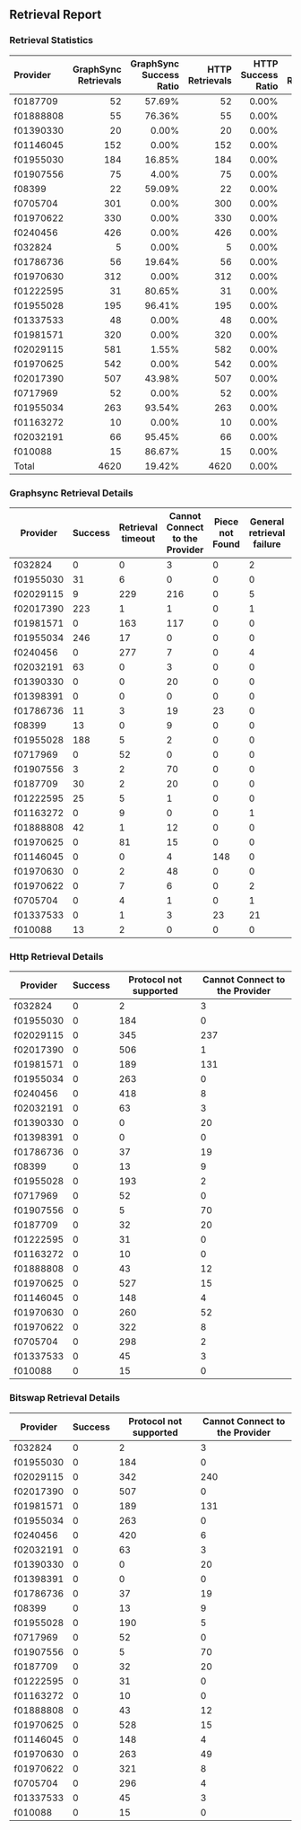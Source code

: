 ## Retrieval Report
### Retrieval Statistics
| Provider  | GraphSync Retrievals | GraphSync Success Ratio | HTTP Retrievals | HTTP Success Ratio | Bitswap Retrievals | Bitswap Success Ratio |
| :-------- | -------------------: | ----------------------: | --------------: | -----------------: | -----------------: | --------------------: |
| f0187709  |                   52 |                  57.69% |              52 |              0.00% |                 52 |                 0.00% |
| f01888808 |                   55 |                  76.36% |              55 |              0.00% |                 55 |                 0.00% |
| f01390330 |                   20 |                   0.00% |              20 |              0.00% |                 20 |                 0.00% |
| f01146045 |                  152 |                   0.00% |             152 |              0.00% |                152 |                 0.00% |
| f01955030 |                  184 |                  16.85% |             184 |              0.00% |                184 |                 0.00% |
| f01907556 |                   75 |                   4.00% |              75 |              0.00% |                 75 |                 0.00% |
| f08399    |                   22 |                  59.09% |              22 |              0.00% |                 22 |                 0.00% |
| f0705704  |                  301 |                   0.00% |             300 |              0.00% |                300 |                 0.00% |
| f01970622 |                  330 |                   0.00% |             330 |              0.00% |                329 |                 0.00% |
| f0240456  |                  426 |                   0.00% |             426 |              0.00% |                426 |                 0.00% |
| f032824   |                    5 |                   0.00% |               5 |              0.00% |                  5 |                 0.00% |
| f01786736 |                   56 |                  19.64% |              56 |              0.00% |                 56 |                 0.00% |
| f01970630 |                  312 |                   0.00% |             312 |              0.00% |                312 |                 0.00% |
| f01222595 |                   31 |                  80.65% |              31 |              0.00% |                 31 |                 0.00% |
| f01955028 |                  195 |                  96.41% |             195 |              0.00% |                195 |                 0.00% |
| f01337533 |                   48 |                   0.00% |              48 |              0.00% |                 48 |                 0.00% |
| f01981571 |                  320 |                   0.00% |             320 |              0.00% |                320 |                 0.00% |
| f02029115 |                  581 |                   1.55% |             582 |              0.00% |                582 |                 0.00% |
| f01970625 |                  542 |                   0.00% |             542 |              0.00% |                543 |                 0.00% |
| f02017390 |                  507 |                  43.98% |             507 |              0.00% |                507 |                 0.00% |
| f0717969  |                   52 |                   0.00% |              52 |              0.00% |                 52 |                 0.00% |
| f01955034 |                  263 |                  93.54% |             263 |              0.00% |                263 |                 0.00% |
| f01163272 |                   10 |                   0.00% |              10 |              0.00% |                 10 |                 0.00% |
| f02032191 |                   66 |                  95.45% |              66 |              0.00% |                 66 |                 0.00% |
| f010088   |                   15 |                  86.67% |              15 |              0.00% |                 15 |                 0.00% |
| Total     |                 4620 |                  19.42% |            4620 |              0.00% |               4620 |                 0.00% |

### Graphsync Retrieval Details
| Provider  | Success | Retrieval timeout | Cannot Connect to the Provider | Piece not Found | General retrieval failure | Provider not online | Retrieval rejected | Unconfirmed block transfer | Retrieval not free |
| --------- | ------- | ----------------- | ------------------------------ | --------------- | ------------------------- | ------------------- | ------------------ | -------------------------- | ------------------ |
| f032824   | 0       | 0                 | 3                              | 0               | 2                         | 0                   | 0                  | 0                          | 0                  |
| f01955030 | 31      | 6                 | 0                              | 0               | 0                         | 147                 | 0                  | 0                          | 0                  |
| f02029115 | 9       | 229               | 216                            | 0               | 5                         | 0                   | 0                  | 122                        | 0                  |
| f02017390 | 223     | 1                 | 1                              | 0               | 1                         | 0                   | 0                  | 281                        | 0                  |
| f01981571 | 0       | 163               | 117                            | 0               | 0                         | 0                   | 0                  | 40                         | 0                  |
| f01955034 | 246     | 17                | 0                              | 0               | 0                         | 0                   | 0                  | 0                          | 0                  |
| f0240456  | 0       | 277               | 7                              | 0               | 4                         | 138                 | 0                  | 0                          | 0                  |
| f02032191 | 63      | 0                 | 3                              | 0               | 0                         | 0                   | 0                  | 0                          | 0                  |
| f01390330 | 0       | 0                 | 20                             | 0               | 0                         | 0                   | 0                  | 0                          | 0                  |
| f01398391 | 0       | 0                 | 0                              | 0               | 0                         | 0                   | 0                  | 0                          | 0                  |
| f01786736 | 11      | 3                 | 19                             | 23              | 0                         | 0                   | 0                  | 0                          | 0                  |
| f08399    | 13      | 0                 | 9                              | 0               | 0                         | 0                   | 0                  | 0                          | 0                  |
| f01955028 | 188     | 5                 | 2                              | 0               | 0                         | 0                   | 0                  | 0                          | 0                  |
| f0717969  | 0       | 52                | 0                              | 0               | 0                         | 0                   | 0                  | 0                          | 0                  |
| f01907556 | 3       | 2                 | 70                             | 0               | 0                         | 0                   | 0                  | 0                          | 0                  |
| f0187709  | 30      | 2                 | 20                             | 0               | 0                         | 0                   | 0                  | 0                          | 0                  |
| f01222595 | 25      | 5                 | 1                              | 0               | 0                         | 0                   | 0                  | 0                          | 0                  |
| f01163272 | 0       | 9                 | 0                              | 0               | 1                         | 0                   | 0                  | 0                          | 0                  |
| f01888808 | 42      | 1                 | 12                             | 0               | 0                         | 0                   | 0                  | 0                          | 0                  |
| f01970625 | 0       | 81                | 15                             | 0               | 0                         | 446                 | 0                  | 0                          | 0                  |
| f01146045 | 0       | 0                 | 4                              | 148             | 0                         | 0                   | 0                  | 0                          | 0                  |
| f01970630 | 0       | 2                 | 48                             | 0               | 0                         | 262                 | 0                  | 0                          | 0                  |
| f01970622 | 0       | 7                 | 6                              | 0               | 2                         | 254                 | 1                  | 60                         | 0                  |
| f0705704  | 0       | 4                 | 1                              | 0               | 1                         | 0                   | 2                  | 77                         | 216                |
| f01337533 | 0       | 1                 | 3                              | 23              | 21                        | 0                   | 0                  | 0                          | 0                  |
| f010088   | 13      | 2                 | 0                              | 0               | 0                         | 0                   | 0                  | 0                          | 0                  |

### Http Retrieval Details
| Provider  | Success | Protocol not supported | Cannot Connect to the Provider |
| --------- | ------- | ---------------------- | ------------------------------ |
| f032824   | 0       | 2                      | 3                              |
| f01955030 | 0       | 184                    | 0                              |
| f02029115 | 0       | 345                    | 237                            |
| f02017390 | 0       | 506                    | 1                              |
| f01981571 | 0       | 189                    | 131                            |
| f01955034 | 0       | 263                    | 0                              |
| f0240456  | 0       | 418                    | 8                              |
| f02032191 | 0       | 63                     | 3                              |
| f01390330 | 0       | 0                      | 20                             |
| f01398391 | 0       | 0                      | 0                              |
| f01786736 | 0       | 37                     | 19                             |
| f08399    | 0       | 13                     | 9                              |
| f01955028 | 0       | 193                    | 2                              |
| f0717969  | 0       | 52                     | 0                              |
| f01907556 | 0       | 5                      | 70                             |
| f0187709  | 0       | 32                     | 20                             |
| f01222595 | 0       | 31                     | 0                              |
| f01163272 | 0       | 10                     | 0                              |
| f01888808 | 0       | 43                     | 12                             |
| f01970625 | 0       | 527                    | 15                             |
| f01146045 | 0       | 148                    | 4                              |
| f01970630 | 0       | 260                    | 52                             |
| f01970622 | 0       | 322                    | 8                              |
| f0705704  | 0       | 298                    | 2                              |
| f01337533 | 0       | 45                     | 3                              |
| f010088   | 0       | 15                     | 0                              |

### Bitswap Retrieval Details
| Provider  | Success | Protocol not supported | Cannot Connect to the Provider |
| --------- | ------- | ---------------------- | ------------------------------ |
| f032824   | 0       | 2                      | 3                              |
| f01955030 | 0       | 184                    | 0                              |
| f02029115 | 0       | 342                    | 240                            |
| f02017390 | 0       | 507                    | 0                              |
| f01981571 | 0       | 189                    | 131                            |
| f01955034 | 0       | 263                    | 0                              |
| f0240456  | 0       | 420                    | 6                              |
| f02032191 | 0       | 63                     | 3                              |
| f01390330 | 0       | 0                      | 20                             |
| f01398391 | 0       | 0                      | 0                              |
| f01786736 | 0       | 37                     | 19                             |
| f08399    | 0       | 13                     | 9                              |
| f01955028 | 0       | 190                    | 5                              |
| f0717969  | 0       | 52                     | 0                              |
| f01907556 | 0       | 5                      | 70                             |
| f0187709  | 0       | 32                     | 20                             |
| f01222595 | 0       | 31                     | 0                              |
| f01163272 | 0       | 10                     | 0                              |
| f01888808 | 0       | 43                     | 12                             |
| f01970625 | 0       | 528                    | 15                             |
| f01146045 | 0       | 148                    | 4                              |
| f01970630 | 0       | 263                    | 49                             |
| f01970622 | 0       | 321                    | 8                              |
| f0705704  | 0       | 296                    | 4                              |
| f01337533 | 0       | 45                     | 3                              |
| f010088   | 0       | 15                     | 0                              |
